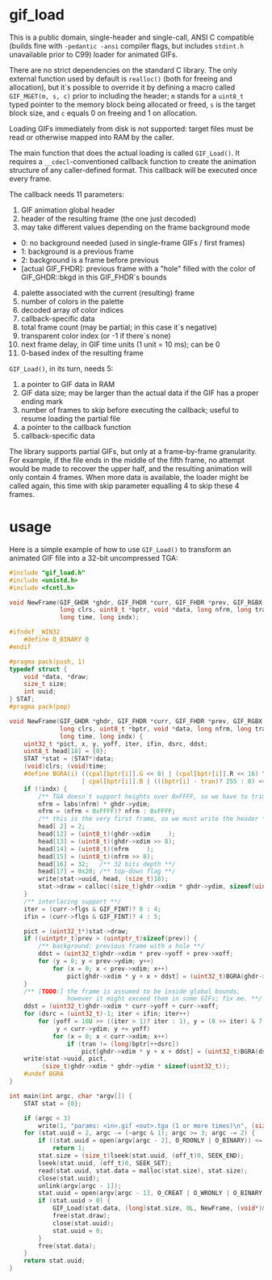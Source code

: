 # gif_load
This is a public domain, single-header and single-call, ANSI C compatible
(builds fine with `-pedantic -ansi` compiler flags, but includes `stdint.h`
unavailable prior to C99) loader for animated GIFs.

There are no strict dependencies on the standard C library. The only external
function used by default is `realloc()` (both for freeing and allocation), but
it\`s possible to override it by defining a macro called `GIF_MGET(m, s, c)`
prior to including the header; `m` stands for a `uint8_t` typed pointer to the
memory block being allocated or freed, `s` is the target block size, and `c`
equals 0 on freeing and 1 on allocation.

Loading GIFs immediately from disk is not supported: target files must be read
or otherwise mapped into RAM by the caller.

The main function that does the actual loading is called `GIF_Load()`.
It requires a `__cdecl`-conventioned callback function to create the animation
structure of any caller-defined format. This callback will be executed once
every frame.

The callback needs 11 parameters:

1. GIF animation global header
2. header of the resulting frame (the one just decoded)
3. may take different values depending on the frame background mode
  * 0: no background needed (used in single-frame GIFs / first frames)
  * 1: background is a previous frame
  * 2: background is a frame before previous
  * [actual GIF_FHDR]: previous frame with a "hole" filled with the
                       color of GIF_GHDR::bkgd in this GIF_FHDR`s bounds

4. palette associated with the current (resulting) frame
5. number of colors in the palette
6. decoded array of color indices
7. callback-specific data
8. total frame count (may be partial; in this case it\`s negative)
9. transparent color index (or -1 if there\`s none)
10. next frame delay, in GIF time units (1 unit = 10 ms); can be 0
11. 0-based index of the resulting frame

`GIF_Load()`, in its turn, needs 5:

1. a pointer to GIF data in RAM
2. GIF data size; may be larger than the actual data if the GIF has a proper
   ending mark
3. number of frames to skip before executing the callback; useful to resume
   loading the partial file
4. a pointer to the callback function
5. callback-specific data

The library supports partial GIFs, but only at a frame-by-frame granularity.
For example, if the file ends in the middle of the fifth frame, no attempt
would be made to recover the upper half, and the resulting animation will
only contain 4 frames. When more data is available, the loader might be called
again, this time with skip parameter equalling 4 to skip these 4 frames.



# usage
Here is a simple example of how to use `GIF_Load()` to transform an animated
GIF file into a 32-bit uncompressed TGA:

```c
#include "gif_load.h"
#include <unistd.h>
#include <fcntl.h>

void NewFrame(GIF_GHDR *ghdr, GIF_FHDR *curr, GIF_FHDR *prev, GIF_RGBX *cpal,
              long clrs, uint8_t *bptr, void *data, long nfrm, long tran,
              long time, long indx);

#ifndef _WIN32
    #define O_BINARY 0
#endif

#pragma pack(push, 1)
typedef struct {
    void *data, *draw;
    size_t size;
    int uuid;
} STAT;
#pragma pack(pop)

void NewFrame(GIF_GHDR *ghdr, GIF_FHDR *curr, GIF_FHDR *prev, GIF_RGBX *cpal,
              long clrs, uint8_t *bptr, void *data, long nfrm, long tran,
              long time, long indx) {
    uint32_t *pict, x, y, yoff, iter, ifin, dsrc, ddst;
    uint8_t head[18] = {0};
    STAT *stat = (STAT*)data;
    (void)clrs; (void)time;
    #define BGRA(i) ((cpal[bptr[i]].G << 8) | (cpal[bptr[i]].R << 16) \
                    | cpal[bptr[i]].B | (((bptr[i] - tran)? 255 : 0) << 24))
    if (!indx) {
        /** TGA doesn`t support heights over 0xFFFF, so we have to trim: **/
        nfrm = labs(nfrm) * ghdr->ydim;
        nfrm = (nfrm < 0xFFFF)? nfrm : 0xFFFF;
        /** this is the very first frame, so we must write the header **/
        head[ 2] = 2;
        head[12] = (uint8_t)(ghdr->xdim     );
        head[13] = (uint8_t)(ghdr->xdim >> 8);
        head[14] = (uint8_t)(nfrm     );
        head[15] = (uint8_t)(nfrm >> 8);
        head[16] = 32;   /** 32 bits depth **/
        head[17] = 0x20; /** top-down flag **/
        write(stat->uuid, head, (size_t)18);
        stat->draw = calloc((size_t)ghdr->xdim * ghdr->ydim, sizeof(uint32_t));
    }
    /** interlacing support **/
    iter = (curr->flgs & GIF_FINT)? 0 : 4;
    ifin = (curr->flgs & GIF_FINT)? 4 : 5;

    pict = (uint32_t*)stat->draw;
    if ((uintptr_t)prev > (uintptr_t)sizeof(prev)) {
        /** background: previous frame with a hole **/
        ddst = (uint32_t)ghdr->xdim * prev->yoff + prev->xoff;
        for (y = 0; y < prev->ydim; y++)
            for (x = 0; x < prev->xdim; x++)
                pict[ghdr->xdim * y + x + ddst] = (uint32_t)BGRA(ghdr->bkgd);
    }
    /** [TODO:] the frame is assumed to be inside global bounds,
                however it might exceed them in some GIFs; fix me. **/
    ddst = (uint32_t)ghdr->xdim * curr->yoff + curr->xoff;
    for (dsrc = (uint32_t)-1; iter < ifin; iter++)
        for (yoff = 16U >> ((iter > 1)? iter : 1), y = (8 >> iter) & 7;
             y < curr->ydim; y += yoff)
            for (x = 0; x < curr->xdim; x++)
                if (tran != (long)bptr[++dsrc])
                    pict[ghdr->xdim * y + x + ddst] = (uint32_t)BGRA(dsrc);
    write(stat->uuid, pict,
         (size_t)ghdr->xdim * ghdr->ydim * sizeof(uint32_t));
    #undef BGRA
}

int main(int argc, char *argv[]) {
    STAT stat = {0};

    if (argc < 3)
        write(1, "params: <in>.gif <out>.tga (1 or more times)\n", (size_t)45);
    for (stat.uuid = 2, argc -= (~argc & 1); argc >= 3; argc -= 2) {
        if ((stat.uuid = open(argv[argc - 2], O_RDONLY | O_BINARY)) <= 0)
            return 1;
        stat.size = (size_t)lseek(stat.uuid, (off_t)0, SEEK_END);
        lseek(stat.uuid, (off_t)0, SEEK_SET);
        read(stat.uuid, stat.data = malloc(stat.size), stat.size);
        close(stat.uuid);
        unlink(argv[argc - 1]);
        stat.uuid = open(argv[argc - 1], O_CREAT | O_WRONLY | O_BINARY, 0644);
        if (stat.uuid > 0) {
            GIF_Load(stat.data, (long)stat.size, 0L, NewFrame, (void*)&stat);
            free(stat.draw);
            close(stat.uuid);
            stat.uuid = 0;
        }
        free(stat.data);
    }
    return stat.uuid;
}
```
